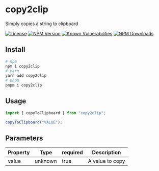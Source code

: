 # copy2clip

Simply copies a string to clipboard

[![License](https://img.shields.io/npm/l/copy2clip.svg)](https://www.npmjs.com/package/copy2clip)
[![NPM Version](https://img.shields.io/npm/v/copy2clip.svg)](https://www.npmjs.com/package/copy2clip)
[![Known Vulnerabilities](https://snyk.io/test/github/marshallku/react-postscribe/badge.svg)](https://snyk.io/test/github/marshallku/copy2clip)
[![NPM Downloads](https://img.shields.io/npm/dm/copy2clip.svg)](https://www.npmjs.com/package/copy2clip)

## Install

```bash
# npm
npm i copy2clip
# yarn
yarn add copy2clip
# pnpm
pnpm i copy2clip
```

## Usage

```ts
import { copyToClipboard } from "copy2clip";

copyToClipboard("VALUE");
```

## Parameters

| Property | Type    | required | Description     |
| -------- | ------- | -------- | --------------- |
| value    | unknown | true     | A value to copy |
